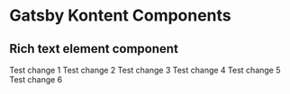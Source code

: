 # Gatsby Kontent Components

## Rich text element component

Test change 1
Test change 2
Test change 3
Test change 4
Test change 5
Test change 6
